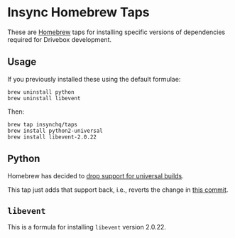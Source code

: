 # Insync Homebrew Taps

These are [Homebrew](http://brew.sh/) taps for installing specific versions of dependencies required for Drivebox development.

## Usage

If you previously installed these using the default formulae:

```
brew uninstall python
brew uninstall libevent
```

Then:

```
brew tap insynchq/taps
brew install python2-universal
brew install libevent-2.0.22
```

## Python

Homebrew has decided to [drop support for universal builds](https://github.com/Homebrew/homebrew-core/pull/9641#issuecomment-280746019).

This tap just adds that support back, i.e., reverts the change in [this commit](https://github.com/Homebrew/homebrew-core/commit/3538e06db9b1e4e4eef3fbc4ba84acadd66a4362).

## `libevent`

This is a formula for installing `libevent` version 2.0.22.

